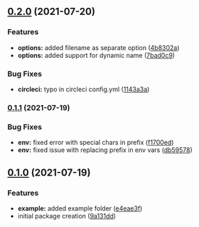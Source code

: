 ## [0.2.0](https://github.com/lukecarr/c9h/compare/v0.2.1...v0.2.1) (2021-07-20)


### Features

* **options:** added filename as separate option ([4b8302a](https://github.com/lukecarr/c9h/commit/4b8302a6a53a76f0e37798b7bbffa68f33533eb1))
* **options:** added support for dynamic name ([7bad0c9](https://github.com/lukecarr/c9h/commit/7bad0c96f171bd522d61a30330ee5d3c16568eab))


### Bug Fixes

* **circleci:** typo in circleci config.yml ([1143a3a](https://github.com/lukecarr/c9h/commit/1143a3af885875c2911d22beb23bbe37cfdea697))

### [0.1.1](https://github.com/lukecarr/c9h/compare/v0.2.1...v0.2.1) (2021-07-19)


### Bug Fixes

* **env:** fixed error with special chars in prefix ([f1700ed](https://github.com/lukecarr/c9h/commit/f1700ed791001e7f166511f22ff711af2ddfa405))
* **env:** fixed issue with replacing prefix in env vars ([db59578](https://github.com/lukecarr/c9h/commit/db595780e2e08a504e39f0fba5880d94aad85178))

## [0.1.0](https://github.com/lukecarr/c9h/compare/v0.2.1...v0.2.1) (2021-07-19)


### Features

* **example:** added example folder ([e4eae3f](https://github.com/lukecarr/c9h/commit/e4eae3fb9bebb601d1aebbd7a5fbb8ce459c275d))
* initial package creation ([9a131dd](https://github.com/lukecarr/c9h/commit/9a131dd64202b4b2efc53ec18d3cb907a0b2e5e8))

